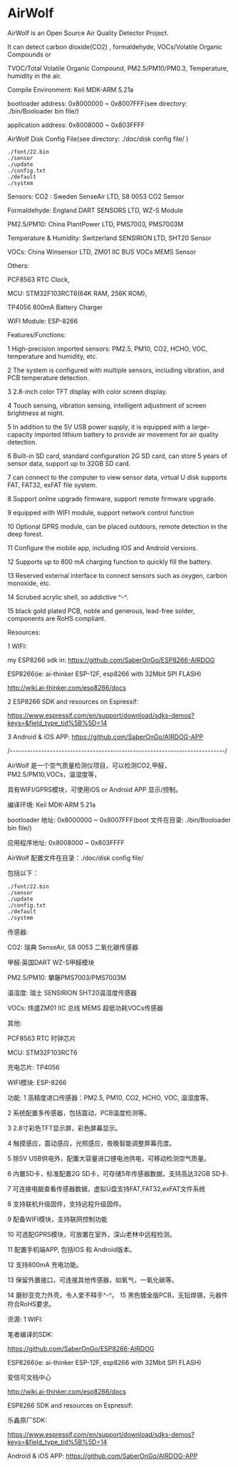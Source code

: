 # AirWolf
AirWolf is an Open Source Air Quality Detector Project.


It can detect carbon dioxide(CO2) , formaldehyde, VOCs/Volatile Organic Compounds or

TVOC/Total Volatile Organic Compound, PM2.5/PM10/PM0.3, Temperature, humidity in the air.



Compile Environment: Keil MDK-ARM 5.21a

bootloader address: 0x8000000 ~ 0x8007FFF(see directory: ./bin/Booloader bin file/)

application address: 0x8008000 ~ 0x803FFFF




AirWolf Disk Config File(see directory: ./doc/disk config file/ )

	./font/22.bin
	./sensor
	./update
	./config.txt
	./default
	./system

	
	
Sensors: 
  CO2 : Sweden SenseAir LTD, S8 0053 CO2 Sensor

  Formaldehyde: England DART SENSORS LTD, WZ-S Module

  PM2.5/PM10: China PlantPower LTD, PMS7003, PMS7003M

  Temperature & Humidity: Switzerland SENSIRION LTD, SHT20 Sensor

  VOCs: China Winsensor LTD, ZM01 IIC BUS VOCs MEMS Sensor



 Others:

  PCF8563 RTC Clock,

  MCU: STM32F103RCT6(64K RAM, 256K ROM),

  TP4056 800mA Battery Charger

  WIFI Module: ESP-8266


  
Features/Functions:

  1 High-precision imported sensors: PM2.5, PM10, CO2, HCHO, VOC, temperature and humidity, etc.

  2 The system is configured with multiple sensors, including vibration, and PCB temperature detection.

  3 2.8-inch color TFT display with color screen display.

  4 Touch sensing, vibration sensing, intelligent adjustment of screen brightness at night.

  5 In addition to the 5V USB power supply, it is equipped with a large-capacity imported lithium battery to provide air movement for air quality detection.

  6 Built-in SD card, standard configuration 2G SD card, can store 5 years of sensor data, support up to 32GB SD card.

  7 can connect to the computer to view sensor data, virtual U disk supports FAT, FAT32, exFAT file system.

  8 Support online upgrade firmware, support remote firmware upgrade.

  9 equipped with WIFI module, support network control function

  10 Optional GPRS module, can be placed outdoors, remote detection in the deep forest.

  11 Configure the mobile app, including IOS and Android versions.

  12 Supports up to 800 mA charging function to quickly fill the battery.

  13 Reserved external interface to connect sensors such as oxygen, carbon monoxide, etc.

  14 Scrubed acrylic shell, so addictive ^-^.

  15 black gold plated PCB, noble and generous, lead-free solder, components are RoHS compliant.
  

  
Resources:

1 WIFI:

  my ESP8266 sdk in: https://github.com/SaberOnGo/ESP8266-AIRDOG

  ESP8266(ie: ai-thinker ESP-12F, esp8266 with 32Mbit SPI FLASH)

  http://wiki.ai-thinker.com/esp8266/docs

  
2 ESP8266 SDK and resources on Espressif:

  https://www.espressif.com/en/support/download/sdks-demos?keys=&field_type_tid%5B%5D=14
  

3 Android & iOS APP:
  https://github.com/SaberOnGo/AIRDOG-APP
  
  
/---------------------------------------------------------------------------/

AirWolf 是一个空气质量检测仪项目，可以检测CO2,甲醛，PM2.5/PM10,VOCs，温湿度等，

具有WIFI/GPRS模块，可使用iOS or Android APP 显示/控制。


编译环境: Keil MDK-ARM 5.21a

bootloader 地址: 0x8000000 ~ 0x8007FFF(boot 文件在目录: ./bin/Booloader bin file/)

应用程序地址: 0x8008000 ~ 0x803FFFF



AirWolf 配置文件在目录：./doc/disk config file/

包括以下：

	./font/22.bin
	./sensor
	./update
	./config.txt
	./default
	./system
  
  

传感器:

  CO2: 瑞典 SenseAir, S8 0053 二氧化碳传感器

  甲醛:英国DART WZ-S甲醛模块

  PM2.5/PM10: 攀藤PMS7003/PMS7003M

  温湿度: 瑞士 SENSIRION SHT20温湿度传感器

  VOCs: 炜盛ZM01 IIC 总线 MEMS 超低功耗VOCs传感器
  

  
其他:

  PCF8563 RTC 时钟芯片

  MCU: STM32F103RCT6

  充电芯片: TP4056

  WIFI模块: ESP-8266
  

  
功能: 
  1 高精度进口传感器：PM2.5, PM10, CO2, HCHO, VOC, 温湿度等。

  2 系统配置多传感器，包括震动，PCB温度检测等。

  3 2.8寸彩色TFT显示屏，彩色屏幕显示。

  4 触摸感应，震动感应，光照感应，夜晚智能调整屏幕亮度。

  5 除5V USB供电外，配置大容量进口锂电池供电，可移动检测空气质量。

  6 内置SD卡，标准配置2G SD卡，可存储5年传感器数据，支持高达32GB SD卡.

  7 可连接电脑查看传感器数据，虚拟U盘支持FAT,FAT32,exFAT文件系统

  8 支持联机升级固件，支持远程升级固件。

  9 配备WIFI模块，支持联网控制功能

  10 可选配GPRS模块，可放置在室外，深山老林中远程检测。

  11 配置手机端APP, 包括IOS 和 Android版本。

  12 支持800mA 充电功能。

  13 保留外置接口，可连接其他传感器，如氧气，一氧化碳等。

  14 磨砂亚克力外壳，令人爱不释手^-^。 15 黑色镀金版PCB，无铅焊锡，元器件符合RoHS要求。
  
  

资源: 1 WIFI:

  笔者编译的SDK:

  https://github.com/SaberOnGo/ESP8266-AIRDOG

  ESP8266(ie: ai-thinker ESP-12F, esp8266 with 32Mbit SPI FLASH)

  安信可文档中心

  http://wiki.ai-thinker.com/esp8266/docs

  ESP8266 SDK and resources on Espressif:
  

乐鑫原厂SDK:

  https://www.espressif.com/en/support/download/sdks-demos?keys=&field_type_tid%5B%5D=14
  
  
Android & iOS APP:
      https://github.com/SaberOnGo/AIRDOG-APP
      
